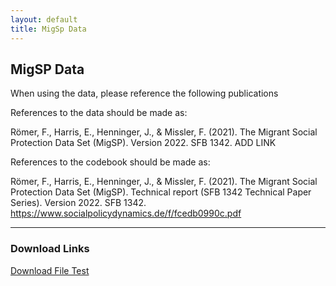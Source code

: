 ```yaml
---
layout: default
title: MigSp Data
---
```

<p style="text-align: center;">
<h2> MigSP Data </h2>
</p>

When using the data, please reference the following publications 

References to the data should be made as:

Römer, F., Harris, E., Henninger, J., & Missler, F. (2021). The Migrant Social Protection Data Set (MigSP). Version 2022. SFB 1342. ADD LINK

References to the codebook should be made as:

Römer, F., Harris, E., Henninger, J., & Missler, F. (2021). The Migrant Social Protection Data Set (MigSP). Technical report (SFB 1342 Technical Paper Series). Version 2022. SFB 1342. https://www.socialpolicydynamics.de/f/fcedb0990c.pdf

<hr width="100%" 
    color="#8fbc8f"
        size="10" 
        align="center">
    
   

<h3> Download Links </h3>

<a href=" migrantsp.github.io/_data/smell-my-city-website-master.zip">Download File Test</a>

